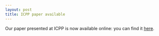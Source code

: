 ```yaml
---
layout: post
title: ICPP paper available
---
```


Our paper presented at ICPP is now available online: you can find it [here](https://hal.archives-ouvertes.fr/hal-01576973).
